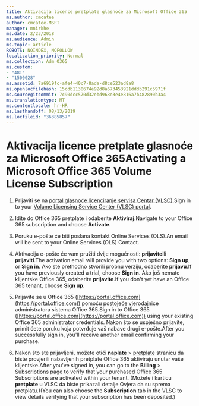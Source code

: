 ```yaml
---
title: Aktivacija licence pretplate glasnoće za Microsoft Office 365
ms.author: cmcatee
author: cmcatee-MSFT
manager: mnirkhe
ms.date: 2/23/2018
ms.audience: Admin
ms.topic: article
ROBOTS: NOINDEX, NOFOLLOW
localization_priority: Normal
ms.collection: Adm_O365
ms.custom:
- "481"
- "1500028"
ms.assetid: 7a6919fc-afe4-40c7-8ada-d8ce523ad8a8
ms.openlocfilehash: 15cdb1130674e92d8a673453921dddb291c5971f
ms.sourcegitcommit: 7c90dcc570d32ebd968e3e4e816a7b482890b3a4
ms.translationtype: MT
ms.contentlocale: hr-HR
ms.lasthandoff: 08/13/2019
ms.locfileid: "36385857"
---
```

# <a name="activating-a-microsoft-office-365-volume-license-subscription"></a><span data-ttu-id="0d324-102">Aktivacija licence pretplate glasnoće za Microsoft Office 365</span><span class="sxs-lookup"><span data-stu-id="0d324-102">Activating a Microsoft Office 365 Volume License Subscription</span></span>

1. <span data-ttu-id="0d324-103">Prijaviti se na [portal glasnoće licenciranje servisa Centar (VLSC)](http://go.microsoft.com/fwlink/p/?LinkId=329762).</span><span class="sxs-lookup"><span data-stu-id="0d324-103">Sign in to your [Volume Licensing Service Center (VLSC) portal](http://go.microsoft.com/fwlink/p/?LinkId=329762).</span></span>

2. <span data-ttu-id="0d324-104">Idite do Office 365 pretplate i odaberite **Aktiviraj**.</span><span class="sxs-lookup"><span data-stu-id="0d324-104">Navigate to your Office 365 subscription and choose **Activate**.</span></span>

3. <span data-ttu-id="0d324-105">Poruku e-pošte će biti poslana kontakt Online Services (OLS).</span><span class="sxs-lookup"><span data-stu-id="0d324-105">An email will be sent to your Online Services (OLS) Contact.</span></span>

4. <span data-ttu-id="0d324-106">Aktivacija e-pošte će vam pružiti dvije mogućnosti: **prijavite**ili **prijaviti**.</span><span class="sxs-lookup"><span data-stu-id="0d324-106">The activation email will provide you with two options: **Sign up**, or **Sign in**.</span></span> <span data-ttu-id="0d324-107">Ako ste prethodno stvorili probnu verziju, odaberite **prijavu**.</span><span class="sxs-lookup"><span data-stu-id="0d324-107">If you have previously created a trial, choose **Sign in**.</span></span> <span data-ttu-id="0d324-108">Ako još nemate klijentske Office 365, odaberite **prijavite**.</span><span class="sxs-lookup"><span data-stu-id="0d324-108">If you don't yet have an Office 365 tenant, choose **Sign up**.</span></span>

5. <span data-ttu-id="0d324-109">Prijavite se u Office 365 ([https://portal.office.com](https://portal.office.com)) pomoću postojeće vjerodajnice administratora sistema Office 365.</span><span class="sxs-lookup"><span data-stu-id="0d324-109">Sign in to Office 365 ([https://portal.office.com](https://portal.office.com)) using your existing Office 365 administrator credentials.</span></span> <span data-ttu-id="0d324-110">Nakon što se uspješno prijavite, primit ćete poruku koja potvrđuje vaš nabave drugi e-pošte.</span><span class="sxs-lookup"><span data-stu-id="0d324-110">After you successfully sign in, you'll receive another email confirming your purchase.</span></span>

6. <span data-ttu-id="0d324-111">Nakon što ste prijavljeni, možete otići **naplate** \> [pretplate](https://go.microsoft.com/fwlink/p/?linkid=842054) stranicu da biste provjerili nabavljenih pretplate Office 365 aktiviraju unutar vaše klijentske.</span><span class="sxs-lookup"><span data-stu-id="0d324-111">After you've signed in, you can go to the **Billing** \> [Subscriptions](https://go.microsoft.com/fwlink/p/?linkid=842054) page to verify that your purchased Office 365 Subscriptions are activated within your tenant.</span></span> <span data-ttu-id="0d324-112">(Možete i karticu **pretplate** u VLSC da biste prikazali detalje Ovjera da su sprema pretplatu.)</span><span class="sxs-lookup"><span data-stu-id="0d324-112">(You can also choose the **Subscription** tab in the VLSC to view details verifying that your subscription has been deposited.)</span></span>